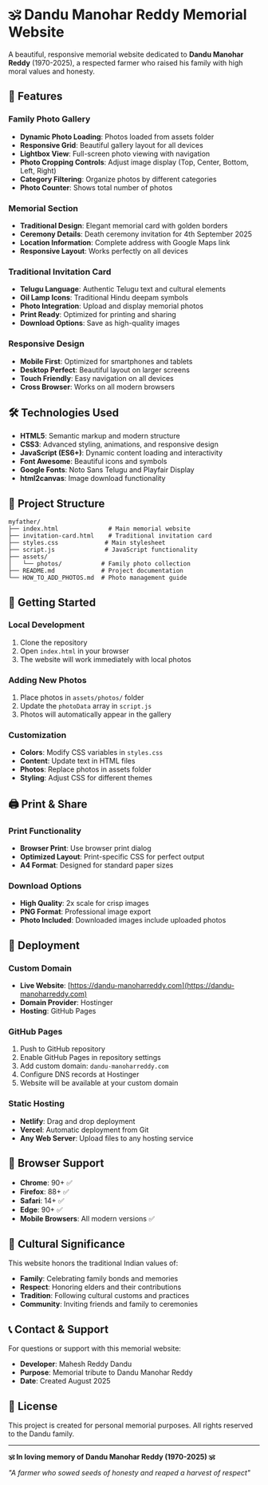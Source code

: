 # 🕉️ Dandu Manohar Reddy Memorial Website

A beautiful, responsive memorial website dedicated to **Dandu Manohar Reddy** (1970-2025), a respected farmer who raised his family with high moral values and honesty.

## 🌟 Features

### **Family Photo Gallery**
- **Dynamic Photo Loading**: Photos loaded from assets folder
- **Responsive Grid**: Beautiful gallery layout for all devices
- **Lightbox View**: Full-screen photo viewing with navigation
- **Photo Cropping Controls**: Adjust image display (Top, Center, Bottom, Left, Right)
- **Category Filtering**: Organize photos by different categories
- **Photo Counter**: Shows total number of photos

### **Memorial Section**
- **Traditional Design**: Elegant memorial card with golden borders
- **Ceremony Details**: Death ceremony invitation for 4th September 2025
- **Location Information**: Complete address with Google Maps link
- **Responsive Layout**: Works perfectly on all devices

### **Traditional Invitation Card**
- **Telugu Language**: Authentic Telugu text and cultural elements
- **Oil Lamp Icons**: Traditional Hindu deepam symbols
- **Photo Integration**: Upload and display memorial photos
- **Print Ready**: Optimized for printing and sharing
- **Download Options**: Save as high-quality images

### **Responsive Design**
- **Mobile First**: Optimized for smartphones and tablets
- **Desktop Perfect**: Beautiful layout on larger screens
- **Touch Friendly**: Easy navigation on all devices
- **Cross Browser**: Works on all modern browsers

## 🛠️ Technologies Used

- **HTML5**: Semantic markup and modern structure
- **CSS3**: Advanced styling, animations, and responsive design
- **JavaScript (ES6+)**: Dynamic content loading and interactivity
- **Font Awesome**: Beautiful icons and symbols
- **Google Fonts**: Noto Sans Telugu and Playfair Display
- **html2canvas**: Image download functionality

## 📁 Project Structure

```
myfather/
├── index.html              # Main memorial website
├── invitation-card.html    # Traditional invitation card
├── styles.css             # Main stylesheet
├── script.js              # JavaScript functionality
├── assets/
│   └── photos/           # Family photo collection
├── README.md             # Project documentation
└── HOW_TO_ADD_PHOTOS.md  # Photo management guide
```

## 🚀 Getting Started

### **Local Development**
1. Clone the repository
2. Open `index.html` in your browser
3. The website will work immediately with local photos

### **Adding New Photos**
1. Place photos in `assets/photos/` folder
2. Update the `photoData` array in `script.js`
3. Photos will automatically appear in the gallery

### **Customization**
- **Colors**: Modify CSS variables in `styles.css`
- **Content**: Update text in HTML files
- **Photos**: Replace photos in assets folder
- **Styling**: Adjust CSS for different themes

## 🖨️ Print & Share

### **Print Functionality**
- **Browser Print**: Use browser print dialog
- **Optimized Layout**: Print-specific CSS for perfect output
- **A4 Format**: Designed for standard paper sizes

### **Download Options**
- **High Quality**: 2x scale for crisp images
- **PNG Format**: Professional image export
- **Photo Included**: Downloaded images include uploaded photos

## 📄 Deployment

### **Custom Domain**
- **Live Website**: [https://dandu-manoharreddy.com](https://dandu-manoharreddy.com)
- **Domain Provider**: Hostinger
- **Hosting**: GitHub Pages

### **GitHub Pages**
1. Push to GitHub repository
2. Enable GitHub Pages in repository settings
3. Add custom domain: `dandu-manoharreddy.com`
4. Configure DNS records at Hostinger
5. Website will be available at your custom domain

### **Static Hosting**
- **Netlify**: Drag and drop deployment
- **Vercel**: Automatic deployment from Git
- **Any Web Server**: Upload files to any hosting service

## 📱 Browser Support

- **Chrome**: 90+ ✅
- **Firefox**: 88+ ✅
- **Safari**: 14+ ✅
- **Edge**: 90+ ✅
- **Mobile Browsers**: All modern versions ✅

## 🙏 Cultural Significance

This website honors the traditional Indian values of:
- **Family**: Celebrating family bonds and memories
- **Respect**: Honoring elders and their contributions
- **Tradition**: Following cultural customs and practices
- **Community**: Inviting friends and family to ceremonies

## 📞 Contact & Support

For questions or support with this memorial website:
- **Developer**: Mahesh Reddy Dandu
- **Purpose**: Memorial tribute to Dandu Manohar Reddy
- **Date**: Created August 2025

## 📄 License

This project is created for personal memorial purposes. All rights reserved to the Dandu family.

---

**🕉️ In loving memory of Dandu Manohar Reddy (1970-2025) 🕉️**

*"A farmer who sowed seeds of honesty and reaped a harvest of respect"*
